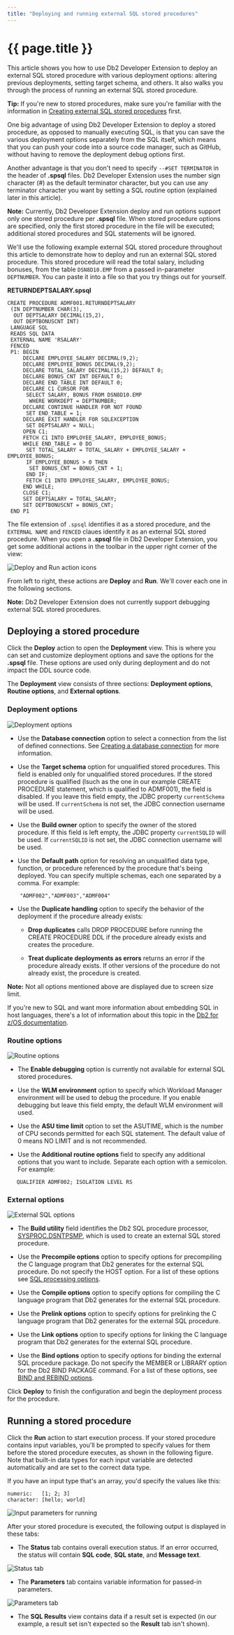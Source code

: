 ```yaml
---
title: "Deploying and running external SQL stored procedures"
---
```


# {{ page.title }}

This article shows you how to use Db2 Developer Extension to deploy an external SQL stored procedure with various deployment options: altering previous deployments, setting target schema, and others. It also walks you through the process of running an external SQL stored procedure.

**Tip:** If you're new to stored procedures, make sure you're familiar with the information in [Creating external SQL stored procedures]({{site.baseurl}}/docs/working-with-stored-procedures/creating-external-SQL-stored-procedures.html) first.

One big advantage of using Db2 Developer Extension to deploy a stored procedure, as opposed to manually executing SQL, is that you can save the various deployment options separately from the SQL itself, which means that you can push your code into a source code manager, such as GitHub, without having to remove the deployment debug options first.

Another advantage is that you don't need to specify `--#SET TERMINATOR` in the header of **.spsql** files. Db2 Developer Extension uses the number sign character (#) as the default terminator character, but you can use any terminator character you want by setting a SQL routine option (explained later in this article).

**Note:** Currently, Db2 Developer Extension deploy and run options support only one stored procedure per **.spsql** file. When stored procedure options are specified, only the first stored procedure in the file will be executed; additional stored procedures and SQL statements will be ignored.

We'll use the following example external SQL stored procedure throughout this article to demonstrate how to deploy and run an external SQL stored procedure. This stored procedure will read the total salary, including bonuses, from the table `DSN8D10.EMP` from a passed in-parameter `DEPTNUMBER`. You can paste it into a file so that you try things out for yourself.

**RETURNDEPTSALARY.spsql**

```
CREATE PROCEDURE ADMF001.RETURNDEPTSALARY
 (IN DEPTNUMBER CHAR(3),
  OUT DEPTSALARY DECIMAL(15,2),
  OUT DEPTBONUSCNT INT)
 LANGUAGE SQL
 READS SQL DATA
 EXTERNAL NAME 'RSALARY'
 FENCED
 P1: BEGIN
     DECLARE EMPLOYEE_SALARY DECIMAL(9,2);
     DECLARE EMPLOYEE_BONUS DECIMAL(9,2);
     DECLARE TOTAL_SALARY DECIMAL(15,2) DEFAULT 0;
     DECLARE BONUS_CNT INT DEFAULT 0;
     DECLARE END_TABLE INT DEFAULT 0;
     DECLARE C1 CURSOR FOR
      SELECT SALARY, BONUS FROM DSN8D10.EMP
       WHERE WORKDEPT = DEPTNUMBER;
     DECLARE CONTINUE HANDLER FOR NOT FOUND
      SET END_TABLE = 1;
     DECLARE EXIT HANDLER FOR SQLEXCEPTION
      SET DEPTSALARY = NULL;
     OPEN C1;
     FETCH C1 INTO EMPLOYEE_SALARY, EMPLOYEE_BONUS;
     WHILE END_TABLE = 0 DO
      SET TOTAL_SALARY = TOTAL_SALARY + EMPLOYEE_SALARY + EMPLOYEE_BONUS;
      IF EMPLOYEE_BONUS > 0 THEN
       SET BONUS_CNT = BONUS_CNT + 1;
      END IF;
      FETCH C1 INTO EMPLOYEE_SALARY, EMPLOYEE_BONUS;
     END WHILE;
     CLOSE C1;
     SET DEPTSALARY = TOTAL_SALARY;
     SET DEPTBONUSCNT = BONUS_CNT;
 END P1
```

The file extension of `.spsql` identifies it as a stored procedure, and the `EXTERNAL NAME` and `FENCED` claues identify it as an external SQL stored procedure. When you open a **.spsql** file in Db2 Developer Extension, you get some additional actions in the toolbar in the upper right corner of the view:

![Deploy and Run action icons]({{site.baseurl}}/assets/images/sp-toolbar-deploy-run.png)

From left to right, these actions are **Deploy** and **Run**. We'll cover each one in the following sections. 

**Note:** Db2 Developer Extension does not currently support debugging external SQL stored procedures.

## Deploying a stored procedure

Click the **Deploy** action to open the **Deployment** view. This is where you can set and customize deployment options and save the options for the **.spsql** file. These options are used only during deployment and do not impact the DDL source code.

The **Deployment** view consists of three sections: **Deployment options**, **Routine options**, and **External options**.

### Deployment options

![Deployment options]({{site.baseurl}}/assets/images/esp-deployment-options.png)

- Use the **Database connection** option to select a connection from the list of defined connections. See [Creating a database connection]({{site.baseurl}}/docs/the-basics/creating-a-database-connection.html) for more information.

- Use the **Target schema** option for unqualified stored procedures. This field is enabled only for unqualified stored procedures. If the stored procedure is qualified (lsuch as the one in our example CREATE PROCEDURE statement, which is qualified to ADMF001), the field is disabled. If you leave this field empty, the JDBC property `currentSchema` will be used. If `currentSchema` is not set, the JDBC connection username will be used.

- Use the **Build owner** option to specify the owner of the stored procedure. If this field is left empty, the JDBC property `currentSQLID` will be used. If `currentSQLID` is not set, the JDBC connection username will be used.

- Use the **Default path** option for resolving an unqualified data type, function, or procedure referenced by the procedure that's being deployed. You can specify multiple schemas, each one separated by a comma. For example:

```
    "ADMF002","ADMF003","ADMF004"
```

- Use the **Duplicate handling** option to specify the behavior of the deployment if the procedure already exists:

  - **Drop duplicates** calls DROP PROCEDURE before running the CREATE PROCEDURE DDL if the procedure already exists and creates the procedure.

  - **Treat duplicate deployments as errors** returns an error if the procedure already exists. If other versions of the procedure do not already exist, the procedure is created.

**Note:** Not all options mentioned above are displayed due to screen size limit.

If you're new to SQL and want more information about embedding SQL in host languages, there's a lot of information about this topic in the [Db2 for z/OS documentation](https://www.ibm.com/support/knowledgecenter/en/SSEPEK_13.0.0/apsg/src/tpc/db2z_programembeddedsql.html).

### Routine options

![Routine options]({{site.baseurl}}/assets/images/esp-routine-options.png)

- The **Enable debugging** option is currently not available for external SQL stored procedures.

- Use the **WLM environment** option to specify which Workload Manager environment will be used to debug the procedure. If you enable debugging but leave this field empty, the default WLM environment will used.

- Use the **ASU time limit** option to set the ASUTIME, which is the number of CPU seconds permitted for each SQL statement. The default value of 0 means NO LIMIT and is not recommended.

- Use the **Additional routine options** field to specify any additional options that you want to include. Separate each option with a semicolon. For example:

```
   QUALIFIER ADMF002; ISOLATION LEVEL RS
```

### External options

![External SQL options]({{site.baseurl}}/assets/images/esp-sql-options.png)

- The **Build utility** field identifies the Db2 SQL procedure processor, [SYSPROC.DSNTPSMP](https://www.ibm.com/docs/en/db2-for-zos/13?topic=deprecated-creating-external-sql-procedure-by-using-dsntpsmp), which is used to create an external SQL stored procedure.

- Use the **Precompile options** option to specify options for precompiling the C language program that Db2 generates for the external SQL procedure. Do not specify the HOST option. For a list of these options see [SQL processing options](https://www.ibm.com/docs/en/db2-for-zos/13?topic=processing-descriptions-sql-options).

- Use the **Compile options** option to specify options for compiling the C language program that Db2 generates for the external SQL procedure.

- Use the **Prelink options** option to specify options for prelinking the C language program that Db2 generates for the external SQL procedure.

- Use the **Link options** option to specify options for linking the C language program that Db2 generates for the external SQL procedure.

- Use the **Bind options** option to specify options for binding the external SQL procedure package. Do not specify the MEMBER or LIBRARY option for the Db2 BIND PACKAGE command. For a list of these options, see [BIND and REBIND options](https://www.ibm.com/docs/en/db2-for-zos/13?topic=commands-bind-rebind-options-packages-plans-services).

Click **Deploy** to finish the configuration and begin the deployment process for the procedure.

## Running a stored procedure

Click the **Run** action to start execution process. If your stored procedure contains input variables, you'll be prompted to specify values for them before the stored procedure executes, as shown in the following figure. Note that built-in data types for each input variable are detected automatically and are set to the correct data type.

If you have an input type that's an array, you'd specify the values like this:

```
numeric:   [1; 2; 3]
character: [hello; world]
```

![Input parameters for running]({{site.baseurl}}/assets/images/nsp-basics-run-parameters.png)

After your stored procedure is executed, the following output is displayed in these tabs:

- The **Status** tab contains overall execution status. If an error occurred, the status will contain **SQL code**, **SQL state**, and **Message text**.

![Status tab]({{site.baseurl}}/assets/images/nsp-basics-status-tab.png)

- The **Parameters** tab contains variable information for passed-in parameters.

![Parameters tab]({{site.baseurl}}/assets/images/nsp-basics-parameters-tab.png)

- The **SQL Results** view contains data if a result set is expected (in our example, a result set isn't expected so the **Result** tab isn't shown).

<!--
## Specifying additional options

You can specify and save additional run options by right-clicking inside the editor and selecting **Run SQL Options**.

![Run SQL Options]({{site.baseurl}}/assets/images/esp-run-sql-options.png)

...which opens the **JDBC runtime options** view:

![JDBC runtime options]({{site.baseurl}}/assets/images/nsp-basics-jdbc-runtime-options.png)

This article covers only the following options that you can set in this view:

- Use the **Statement terminator character** option to set the statement terminator for the file.

- Use the **Current schema** option for resolving regular object types such as tables, views, and indexes.

- Use the **Current path** option for resolving an unqualified data type, function, or procedure referenced by the procedure that is being deployed.  You can specify multiple schemas by separating each one with a comma. For example:

```
    "ADMF002","ADMF003","ADMF004"
```

**About commit and rollback options:** The commit and rollback options behave a little differently with stored procedures. First, by default, all stored procedures run with COMMIT ON RETURN NO. You can change this behavior by including the COMMIT ON RETURN YES clause in your stored procedure DDL. If you need more control over the SQL statements in a stored procedure at the unit of work level, see [COMMIT and ROLLBACK statements in a stored procedure](https://www.ibm.com/support/knowledgecenter/SSEPEK_13.0.0/apsg/src/tpc/db2z_commitrollbacksp.html).

Second, Db2 Developer Extension runs only the first stored procedure in a file and ignores any other SQL statements that you might have selected to run. If you select **Commit on completion** or **Rollback changes on completion**, processing will end after the first stored procedure is processed, even if you intended to run additional SQL statements in that same file. See [Committing and rolling back changes]({{site.baseurl}}/docs/the-basics/committing-and-rolling-back-changes.html) for more information.
--> 

